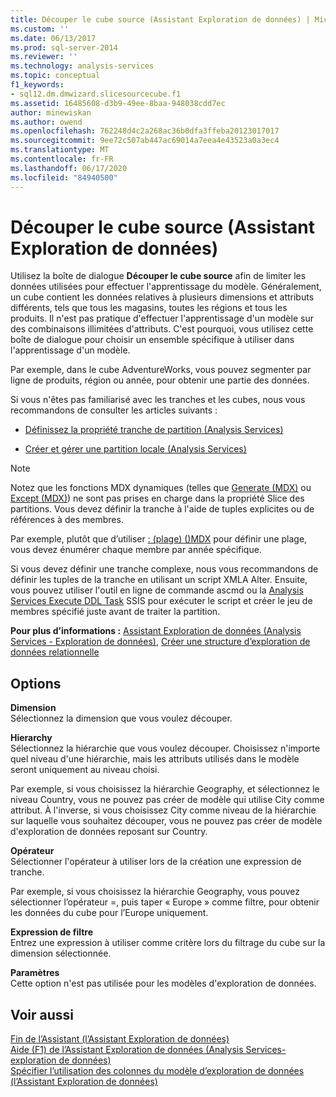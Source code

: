```yaml
---
title: Découper le cube source (Assistant Exploration de données) | Microsoft Docs
ms.custom: ''
ms.date: 06/13/2017
ms.prod: sql-server-2014
ms.reviewer: ''
ms.technology: analysis-services
ms.topic: conceptual
f1_keywords:
- sql12.dm.dmwizard.slicesourcecube.f1
ms.assetid: 16485608-d3b9-49ee-8baa-948038cdd7ec
author: minewiskan
ms.author: owend
ms.openlocfilehash: 762248d4c2a268ac36b0dfa3ffeba20123017017
ms.sourcegitcommit: 9ee72c507ab447ac69014a7eea4e43523a0a3ec4
ms.translationtype: MT
ms.contentlocale: fr-FR
ms.lasthandoff: 06/17/2020
ms.locfileid: "84940500"
---
```

# <a name="slice-source-cube-data-mining-wizard"></a>Découper le cube source (Assistant Exploration de données)
  Utilisez la boîte de dialogue **Découper le cube source** afin de limiter les données utilisées pour effectuer l'apprentissage du modèle. Généralement, un cube contient les données relatives à plusieurs dimensions et attributs différents, tels que tous les magasins, toutes les régions et tous les produits. Il n'est pas pratique d'effectuer l'apprentissage d'un modèle sur des combinaisons illimitées d'attributs. C'est pourquoi, vous utilisez cette boîte de dialogue pour choisir un ensemble spécifique à utiliser dans l'apprentissage d'un modèle.  
  
 Par exemple, dans le cube AdventureWorks, vous pouvez segmenter par ligne de produits, région ou année, pour obtenir une partie des données.  
  
 Si vous n'êtes pas familiarisé avec les tranches et les cubes, nous vous recommandons de consulter les articles suivants :  
  
-   [Définissez la propriété tranche de partition &#40;Analysis Services&#41;](multidimensional-models/set-the-partition-slice-property-analysis-services.md)  
  
-   [Créer et gérer une partition locale &#40;Analysis Services&#41;](multidimensional-models/create-and-manage-a-local-partition-analysis-services.md)  
  
> [!NOTE]  
>  Notez que les fonctions MDX dynamiques (telles que [Generate &#40;MDX&#41;](/sql/mdx/generate-mdx) ou [Except &#40;MDX&#41;](/sql/mdx/except-mdx-function)) ne sont pas prises en charge dans la propriété Slice des partitions. Vous devez définir la tranche à l'aide de tuples explicites ou de références à des membres.  
>   
>  Par exemple, plutôt que d’utiliser [: &#40;plage&#41; &#40;&#41;MDX](/sql/mdx/range-mdx) pour définir une plage, vous devez énumérer chaque membre par année spécifique.  
>   
>  Si vous devez définir une tranche complexe, nous vous recommandons de définir les tuples de la tranche en utilisant un script XMLA Alter. Ensuite, vous pouvez utiliser l'outil en ligne de commande ascmd ou la [Analysis Services Execute DDL Task](../integration-services/control-flow/analysis-services-execute-ddl-task.md) SSIS pour exécuter le script et créer le jeu de membres spécifié juste avant de traiter la partition.  
  
 **Pour plus d’informations :** [Assistant Exploration de données &#40;Analysis Services - Exploration de données&#41;](data-mining/data-mining-wizard-analysis-services-data-mining.md), [Créer une structure d’exploration de données relationnelle](data-mining/create-a-relational-mining-structure.md)  
  
## <a name="options"></a>Options  
 **Dimension**  
 Sélectionnez la dimension que vous voulez découper.  
  
 **Hierarchy**  
 Sélectionnez la hiérarchie que vous voulez découper. Choisissez n'importe quel niveau d'une hiérarchie, mais les attributs utilisés dans le modèle seront uniquement au niveau choisi.  
  
 Par exemple, si vous choisissez la hiérarchie Geography, et sélectionnez le niveau Country, vous ne pouvez pas créer de modèle qui utilise City comme attribut. À l'inverse, si vous choisissez City comme niveau de la hiérarchie sur laquelle vous souhaitez découper, vous ne pouvez pas créer de modèle d'exploration de données reposant sur Country.  
  
 **Opérateur**  
 Sélectionner l'opérateur à utiliser lors de la création une expression de tranche.  
  
 Par exemple, si vous choisissez la hiérarchie Geography, vous pouvez sélectionner l’opérateur =, puis taper « Europe » comme filtre, pour obtenir les données du cube pour l’Europe uniquement.  
  
 **Expression de filtre**  
 Entrez une expression à utiliser comme critère lors du filtrage du cube sur la dimension sélectionnée.  
  
 **Paramètres**  
 Cette option n'est pas utilisée pour les modèles d'exploration de données.  
  
## <a name="see-also"></a>Voir aussi  
 [Fin de l’Assistant &#40;l’Assistant Exploration de données&#41;](completing-the-wizard-data-mining-wizard.md)   
 [Aide (F1) de l’Assistant Exploration de données &#40;Analysis Services-exploration de données&#41;](data-mining-wizard-f1-help-analysis-services-data-mining.md)   
 [Spécifier l’utilisation des colonnes du modèle d’exploration de données &#40;l’Assistant Exploration de données&#41;](specify-mining-model-column-usage-data-mining-wizard.md)  
  
  
